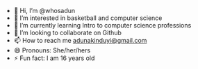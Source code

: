 - 👋 Hi, I’m @whosadun
- 👀 I’m interested in basketball and computer science
- 🌱 I’m currently learning Intro to computer science professions
- 💞️ I’m looking to collaborate on Github
- 📫 How to reach me adunakinduyi@gmail.com
- 😄 Pronouns: She/her/hers
- ⚡ Fun fact: I am 16 years old

<!---
whosadun/whosadun is a ✨ special ✨ repository because its `README.md` (this file) appears on your GitHub profile.
You can click the Preview link to take a look at your changes.
--->
